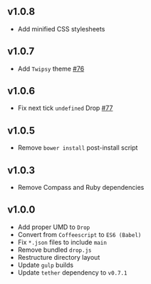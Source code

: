 ## v1.0.8
- Add minified CSS stylesheets

## v1.0.7
- Add `Twipsy` theme [#76](https://github.com/HubSpot/drop/pull/76)

## v1.0.6
- Fix next tick `undefined` Drop [#77](https://github.com/HubSpot/drop/pull/77)

## v1.0.5
- Remove `bower install` post-install script

## v1.0.3
- Remove Compass and Ruby dependencies

## v1.0.0
- Add proper UMD to `Drop`
- Convert from `Coffeescript` to `ES6 (Babel)`
- Fix `*.json` files to include `main`
- Remove bundled `drop.js`
- Restructure directory layout
- Update `gulp` builds
- Update `tether` dependency to `v0.7.1`
